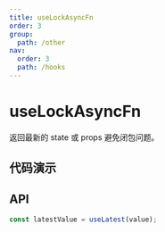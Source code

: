 ```yaml
---
title: useLockAsyncFn
order: 3
group:
  path: /other
nav:
  order: 3
  path: /hooks
---
```


# useLockAsyncFn

返回最新的 state 或 props 避免闭包问题。

## 代码演示

<!-- <code src='./demos/demo1.tsx' /> -->

## API

```typescript
const latestValue = useLatest(value);
```
